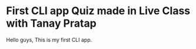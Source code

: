  # First CLI app Quiz made in Live Class with Tanay Pratap

Hello guys, This is my first CLI app.


 
